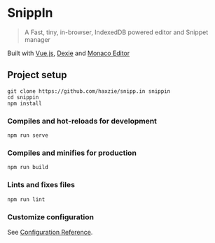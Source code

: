 <!-- <img src=""> -->
# SnippIn
> A Fast, tiny, in-browser, IndexedDB powered editor and Snippet manager

Built with [Vue.js](https://vuejs.org), [Dexie](https://dexie.org) and [Monaco Editor](https://microsoft.github.io/monaco-editor/)  

## Project setup
```
git clone https://github.com/haxzie/snipp.in snippin
cd snippin
npm install
```

### Compiles and hot-reloads for development
```
npm run serve
```

### Compiles and minifies for production
```
npm run build
```

### Lints and fixes files
```
npm run lint
```

### Customize configuration
See [Configuration Reference](https://cli.vuejs.org/config/).
